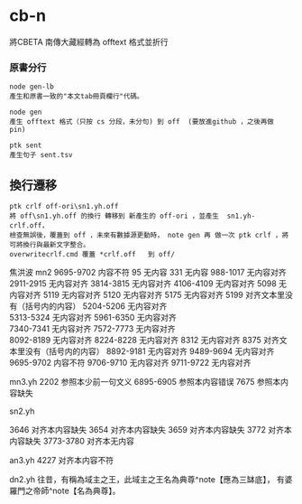 # cb-n
將CBETA 南傳大藏經轉為 offtext 格式並折行

### 原書分行
    node gen-lb 
    產生和原書一致的"本文tab冊頁欄行"代碼。

    node gen
    產生 offtext 格式（只按 cs 分段，未分句) 到 off  (要放進github ，之後再做 pin)

    ptk sent
    產生句子 sent.tsv
    
## 換行遷移
    ptk crlf off-ori\sn1.yh.off 
    將 off\sn1.yh.off 的換行 轉移到 新產生的 off-ori ，並產生  sn1.yh-crlf.off，
    檢查無誤後，覆蓋到 off ，未來有數據源更動時， note gen 再 做一次 ptk crlf ，將可將換行與最新文字整合。
    overwritecrlf.cmd 覆蓋 *crlf.off   到 off/
    
焦洪波
mn2
9695-9702   内容不符
95              无内容
331            无内容 
988-1017   无内容对齐 
2911-2915  无内容对齐
3814-3815  无内容对齐 
4106-4109  无内容对齐
5098          无内容对齐
5119          无内容对齐
5120          无内容对齐
5175          无内容对齐
5199           对齐文本里没有（括号内的内容）
5204-5206  无内容对齐  
5313-5324  无内容对齐 
5961-6350  无内容对齐   
7340-7341  无内容对齐
7572-7773  无内容对齐                  
8092-8189  无内容对齐
8224-8228  无内容对齐
8312           无内容对齐
8375           对齐文本里没有（括号内的内容）
8892-9181   无内容对齐
9489-9694   无内容对齐
9695-9702   内容不符
9706-9710   无内容对齐
9711-9722   无内容对齐

mn3.yh
2202  参照本少前一句文义
6895-6905   参照本内容错误
7675    参照本内容缺失


sn2.yh

3646  对齐本内容缺失
3654   对齐本内容缺失
3659   对齐本内容缺失
3772  对齐本内容缺失
3773-3780   对齐本无内容

an3.yh
4227  对齐本内容不符


dn2.yh
往昔，有稱為域主之王，此域主之王名為典尊^note【應為三缽底】，
有婆羅門之帝師^note【名為典尊】。